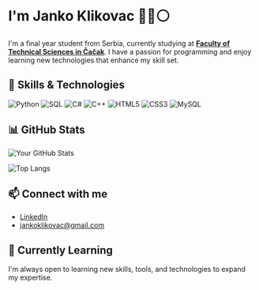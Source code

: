 # I'm Janko Klikovac 🔴🔵⚪

I'm a final year student from Serbia, currently studying at **[Faculty of Technical Sciences in Čačak](http://www.ftn.kg.ac.rs/)**. I have a passion for programming and enjoy learning new technologies that enhance my skill set.


## 🔧 Skills & Technologies

<img src="https://img.shields.io/badge/Python-3776AB?style=for-the-badge&logo=python&logoColor=white" alt="Python" style="pointer-events: none;"/>
<img src="https://img.shields.io/badge/SQL-003B57?style=for-the-badge&logo=postgresql&logoColor=white" alt="SQL" style="pointer-events: none;"/>
<img src="https://img.shields.io/badge/C%23-239120?style=for-the-badge&logo=c-sharp&logoColor=white" alt="C#" style="pointer-events: none;"/>
<img src="https://img.shields.io/badge/C++-00599C?style=for-the-badge&logo=c%2B%2B&logoColor=white" alt="C++" style="pointer-events: none;"/>
<img src="https://img.shields.io/badge/HTML5-E34F26?style=for-the-badge&logo=html5&logoColor=white" alt="HTML5" style="pointer-events: none;"/>
<img src="https://img.shields.io/badge/CSS3-1572B6?style=for-the-badge&logo=css3&logoColor=white" alt="CSS3" style="pointer-events: none;"/>
<img src="https://img.shields.io/badge/MySQL-4479A1?style=for-the-badge&logo=mysql&logoColor=white" alt="MySQL" style="pointer-events: none;"/>


## 📊 GitHub Stats
![Your GitHub Stats](https://github-readme-stats.vercel.app/api?username=JankoKl&show_icons=true&theme=radical)

![Top Langs](https://github-readme-stats.vercel.app/api/top-langs/?username=JankoKl&layout=compact&theme=radical)

## 📫 Connect with me
- [LinkedIn](https://www.linkedin.com/in/јанко-кликовац-45a466271/)
- [jankoklikovac@gmail.com](mailto:jankoklikovac@gmail.com)

## 🌱 Currently Learning
I'm always open to learning new skills, tools, and technologies to expand my expertise.
